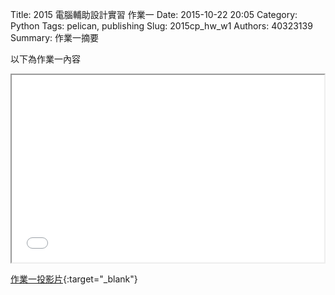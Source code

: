 Title: 2015 電腦輔助設計實習 作業一
Date: 2015-10-22 20:05
Category: Python
Tags: pelican, publishing
Slug: 2015cp_hw_w1
Authors: 40323139
Summary: 作業一摘要

以下為作業一內容

<iframe src="simplest.html" width="500" height="300"></iframe>

[作業一投影片](simplest.html){:target="_blank"}
